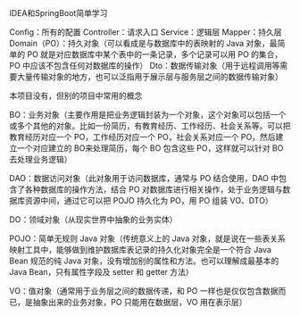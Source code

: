 IDEA和SpringBoot简单学习

Config：所有的配置
Controller：请求入口
Service：逻辑层
Mapper：持久层
Domain（PO）：持久对象（可以看成是与数据库中的表映射的 Java 对象，最简单的 PO 就是对应数据库中某个表中的一条记录，多个记录可以用 PO 的集合，PO 中应该不包含任何对数据库的操作）
Dto：数据传输对象（用于远程调用等需要大量传输对象的地方，也可以泛指用于展示层与服务层之间的数据传输对象）

本项目没有，但别的项目中常用的概念

BO：业务对象（主要作用是把业务逻辑封装为一个对象，这个对象可以包括一个或多个其他的对象。比如一份简历，有教育经历、工作经历、社会关系等。可以把教育经历对应一个 PO，工作经历对应一个 PO，社会关系对应一个 PO，然后建立一个对应建立的 BO来处理简历，每个 BO 包含这些 PO，这样就可以针对 BO 去处理业务逻辑）

DAO：数据访问对象（此对象用于访问数据库，通常与 PO 结合使用，DAO 中包含了各种数据库的操作方法，结合 PO 对数据库进行相关操作，处于业务逻辑与数据库资源中间，通过它可以把 POJO 持久化为 PO，用 PO 组装 VO、DTO）

DO：领域对象（从现实世界中抽象的业务实体）

POJO：简单无规则 Java 对象（传统意义上的 Java 对象，就是说在一些表关系映射工具中，能够做到维护数据库表记录的持久化对象完全是一个符合 Java Bean 规范的纯 Java 对象，没有增加别的属性和方法。也可以理解成最基本的 Java Bean，只有属性字段及 setter 和 getter 方法）

VO：值对象（通常用于业务层之间的数据传递，和 PO 一样也是仅仅包含数据而已，是抽象出来的业务对象，PO 只能用在数据层，VO 用在表示层）
